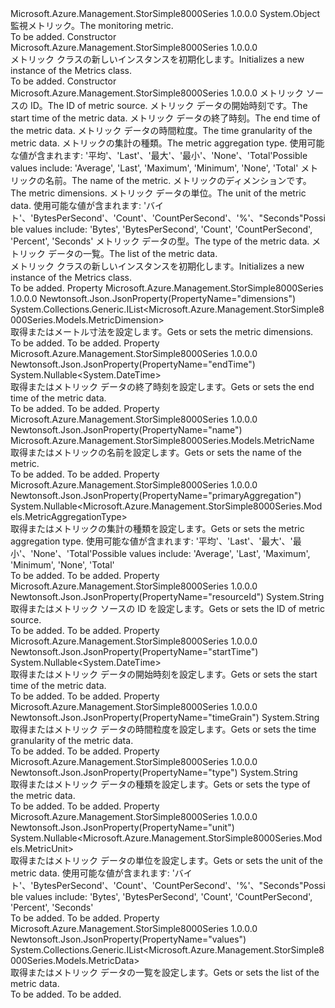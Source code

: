 <Type Name="Metrics" FullName="Microsoft.Azure.Management.StorSimple8000Series.Models.Metrics">
  <TypeSignature Language="C#" Value="public class Metrics" />
  <TypeSignature Language="ILAsm" Value=".class public auto ansi beforefieldinit Metrics extends System.Object" />
  <TypeSignature Language="DocId" Value="T:Microsoft.Azure.Management.StorSimple8000Series.Models.Metrics" />
  <TypeSignature Language="VB.NET" Value="Public Class Metrics" />
  <TypeSignature Language="F#" Value="type Metrics = class" />
  <AssemblyInfo>
    <AssemblyName>Microsoft.Azure.Management.StorSimple8000Series</AssemblyName>
    <AssemblyVersion>1.0.0.0</AssemblyVersion>
  </AssemblyInfo>
  <Base>
    <BaseTypeName>System.Object</BaseTypeName>
  </Base>
  <Interfaces />
  <Docs>
    <summary>
            <span data-ttu-id="2201b-101">監視メトリック。</span><span class="sxs-lookup"><span data-stu-id="2201b-101">The monitoring metric.</span></span>
            </summary>
    <remarks>To be added.</remarks>
  </Docs>
  <Members>
    <Member MemberName=".ctor">
      <MemberSignature Language="C#" Value="public Metrics ();" />
      <MemberSignature Language="ILAsm" Value=".method public hidebysig specialname rtspecialname instance void .ctor() cil managed" />
      <MemberSignature Language="DocId" Value="M:Microsoft.Azure.Management.StorSimple8000Series.Models.Metrics.#ctor" />
      <MemberSignature Language="VB.NET" Value="Public Sub New ()" />
      <MemberType>Constructor</MemberType>
      <AssemblyInfo>
        <AssemblyName>Microsoft.Azure.Management.StorSimple8000Series</AssemblyName>
        <AssemblyVersion>1.0.0.0</AssemblyVersion>
      </AssemblyInfo>
      <Parameters />
      <Docs>
        <summary>
            <span data-ttu-id="2201b-102">メトリック クラスの新しいインスタンスを初期化します。</span><span class="sxs-lookup"><span data-stu-id="2201b-102">Initializes a new instance of the Metrics class.</span></span>
            </summary>
        <remarks>To be added.</remarks>
      </Docs>
    </Member>
    <Member MemberName=".ctor">
      <MemberSignature Language="C#" Value="public Metrics (string resourceId = null, Nullable&lt;DateTime&gt; startTime = null, Nullable&lt;DateTime&gt; endTime = null, string timeGrain = null, Nullable&lt;Microsoft.Azure.Management.StorSimple8000Series.Models.MetricAggregationType&gt; primaryAggregation = null, Microsoft.Azure.Management.StorSimple8000Series.Models.MetricName name = null, System.Collections.Generic.IList&lt;Microsoft.Azure.Management.StorSimple8000Series.Models.MetricDimension&gt; dimensions = null, Nullable&lt;Microsoft.Azure.Management.StorSimple8000Series.Models.MetricUnit&gt; unit = null, string type = null, System.Collections.Generic.IList&lt;Microsoft.Azure.Management.StorSimple8000Series.Models.MetricData&gt; values = null);" />
      <MemberSignature Language="ILAsm" Value=".method public hidebysig specialname rtspecialname instance void .ctor(string resourceId, valuetype System.Nullable`1&lt;valuetype System.DateTime&gt; startTime, valuetype System.Nullable`1&lt;valuetype System.DateTime&gt; endTime, string timeGrain, valuetype System.Nullable`1&lt;valuetype Microsoft.Azure.Management.StorSimple8000Series.Models.MetricAggregationType&gt; primaryAggregation, class Microsoft.Azure.Management.StorSimple8000Series.Models.MetricName name, class System.Collections.Generic.IList`1&lt;class Microsoft.Azure.Management.StorSimple8000Series.Models.MetricDimension&gt; dimensions, valuetype System.Nullable`1&lt;valuetype Microsoft.Azure.Management.StorSimple8000Series.Models.MetricUnit&gt; unit, string type, class System.Collections.Generic.IList`1&lt;class Microsoft.Azure.Management.StorSimple8000Series.Models.MetricData&gt; values) cil managed" />
      <MemberSignature Language="DocId" Value="M:Microsoft.Azure.Management.StorSimple8000Series.Models.Metrics.#ctor(System.String,System.Nullable{System.DateTime},System.Nullable{System.DateTime},System.String,System.Nullable{Microsoft.Azure.Management.StorSimple8000Series.Models.MetricAggregationType},Microsoft.Azure.Management.StorSimple8000Series.Models.MetricName,System.Collections.Generic.IList{Microsoft.Azure.Management.StorSimple8000Series.Models.MetricDimension},System.Nullable{Microsoft.Azure.Management.StorSimple8000Series.Models.MetricUnit},System.String,System.Collections.Generic.IList{Microsoft.Azure.Management.StorSimple8000Series.Models.MetricData})" />
      <MemberSignature Language="VB.NET" Value="Public Sub New (Optional resourceId As String = null, Optional startTime As Nullable(Of DateTime) = null, Optional endTime As Nullable(Of DateTime) = null, Optional timeGrain As String = null, Optional primaryAggregation As Nullable(Of MetricAggregationType) = null, Optional name As MetricName = null, Optional dimensions As IList(Of MetricDimension) = null, Optional unit As Nullable(Of MetricUnit) = null, Optional type As String = null, Optional values As IList(Of MetricData) = null)" />
      <MemberSignature Language="F#" Value="new Microsoft.Azure.Management.StorSimple8000Series.Models.Metrics : string * Nullable&lt;DateTime&gt; * Nullable&lt;DateTime&gt; * string * Nullable&lt;Microsoft.Azure.Management.StorSimple8000Series.Models.MetricAggregationType&gt; * Microsoft.Azure.Management.StorSimple8000Series.Models.MetricName * System.Collections.Generic.IList&lt;Microsoft.Azure.Management.StorSimple8000Series.Models.MetricDimension&gt; * Nullable&lt;Microsoft.Azure.Management.StorSimple8000Series.Models.MetricUnit&gt; * string * System.Collections.Generic.IList&lt;Microsoft.Azure.Management.StorSimple8000Series.Models.MetricData&gt; -&gt; Microsoft.Azure.Management.StorSimple8000Series.Models.Metrics" Usage="new Microsoft.Azure.Management.StorSimple8000Series.Models.Metrics (resourceId, startTime, endTime, timeGrain, primaryAggregation, name, dimensions, unit, type, values)" />
      <MemberType>Constructor</MemberType>
      <AssemblyInfo>
        <AssemblyName>Microsoft.Azure.Management.StorSimple8000Series</AssemblyName>
        <AssemblyVersion>1.0.0.0</AssemblyVersion>
      </AssemblyInfo>
      <Parameters>
        <Parameter Name="resourceId" Type="System.String" />
        <Parameter Name="startTime" Type="System.Nullable&lt;System.DateTime&gt;" />
        <Parameter Name="endTime" Type="System.Nullable&lt;System.DateTime&gt;" />
        <Parameter Name="timeGrain" Type="System.String" />
        <Parameter Name="primaryAggregation" Type="System.Nullable&lt;Microsoft.Azure.Management.StorSimple8000Series.Models.MetricAggregationType&gt;" />
        <Parameter Name="name" Type="Microsoft.Azure.Management.StorSimple8000Series.Models.MetricName" />
        <Parameter Name="dimensions" Type="System.Collections.Generic.IList&lt;Microsoft.Azure.Management.StorSimple8000Series.Models.MetricDimension&gt;" />
        <Parameter Name="unit" Type="System.Nullable&lt;Microsoft.Azure.Management.StorSimple8000Series.Models.MetricUnit&gt;" />
        <Parameter Name="type" Type="System.String" />
        <Parameter Name="values" Type="System.Collections.Generic.IList&lt;Microsoft.Azure.Management.StorSimple8000Series.Models.MetricData&gt;" />
      </Parameters>
      <Docs>
        <param name="resourceId"><span data-ttu-id="2201b-103">メトリック ソースの ID。</span><span class="sxs-lookup"><span data-stu-id="2201b-103">The ID of metric source.</span></span></param>
        <param name="startTime"><span data-ttu-id="2201b-104">メトリック データの開始時刻です。</span><span class="sxs-lookup"><span data-stu-id="2201b-104">The start time of the metric data.</span></span></param>
        <param name="endTime"><span data-ttu-id="2201b-105">メトリック データの終了時刻。</span><span class="sxs-lookup"><span data-stu-id="2201b-105">The end time of the metric data.</span></span></param>
        <param name="timeGrain"><span data-ttu-id="2201b-106">メトリック データの時間粒度。</span><span class="sxs-lookup"><span data-stu-id="2201b-106">The time granularity of the metric data.</span></span></param>
        <param name="primaryAggregation"><span data-ttu-id="2201b-107">メトリックの集計の種類。</span><span class="sxs-lookup"><span data-stu-id="2201b-107">The metric aggregation type.</span></span>
            <span data-ttu-id="2201b-108">使用可能な値が含まれます: '平均'、'Last'、'最大'、'最小'、'None'、'Total'</span><span class="sxs-lookup"><span data-stu-id="2201b-108">Possible values include: 'Average', 'Last', 'Maximum', 'Minimum', 'None', 'Total'</span></span></param>
        <param name="name"><span data-ttu-id="2201b-109">メトリックの名前。</span><span class="sxs-lookup"><span data-stu-id="2201b-109">The name of the metric.</span></span></param>
        <param name="dimensions"><span data-ttu-id="2201b-110">メトリックのディメンションです。</span><span class="sxs-lookup"><span data-stu-id="2201b-110">The metric dimensions.</span></span></param>
        <param name="unit"><span data-ttu-id="2201b-111">メトリック データの単位。</span><span class="sxs-lookup"><span data-stu-id="2201b-111">The unit of the metric data.</span></span> <span data-ttu-id="2201b-112">使用可能な値が含まれます: 'バイト'、'BytesPerSecond'、'Count'、'CountPerSecond'、'%'、"Seconds"</span><span class="sxs-lookup"><span data-stu-id="2201b-112">Possible values include: 'Bytes', 'BytesPerSecond', 'Count', 'CountPerSecond', 'Percent', 'Seconds'</span></span></param>
        <param name="type"><span data-ttu-id="2201b-113">メトリック データの型。</span><span class="sxs-lookup"><span data-stu-id="2201b-113">The type of the metric data.</span></span></param>
        <param name="values"><span data-ttu-id="2201b-114">メトリック データの一覧。</span><span class="sxs-lookup"><span data-stu-id="2201b-114">The list of the metric data.</span></span></param>
        <summary>
            <span data-ttu-id="2201b-115">メトリック クラスの新しいインスタンスを初期化します。</span><span class="sxs-lookup"><span data-stu-id="2201b-115">Initializes a new instance of the Metrics class.</span></span>
            </summary>
        <remarks>To be added.</remarks>
      </Docs>
    </Member>
    <Member MemberName="Dimensions">
      <MemberSignature Language="C#" Value="public System.Collections.Generic.IList&lt;Microsoft.Azure.Management.StorSimple8000Series.Models.MetricDimension&gt; Dimensions { get; set; }" />
      <MemberSignature Language="ILAsm" Value=".property instance class System.Collections.Generic.IList`1&lt;class Microsoft.Azure.Management.StorSimple8000Series.Models.MetricDimension&gt; Dimensions" />
      <MemberSignature Language="DocId" Value="P:Microsoft.Azure.Management.StorSimple8000Series.Models.Metrics.Dimensions" />
      <MemberSignature Language="VB.NET" Value="Public Property Dimensions As IList(Of MetricDimension)" />
      <MemberSignature Language="F#" Value="member this.Dimensions : System.Collections.Generic.IList&lt;Microsoft.Azure.Management.StorSimple8000Series.Models.MetricDimension&gt; with get, set" Usage="Microsoft.Azure.Management.StorSimple8000Series.Models.Metrics.Dimensions" />
      <MemberType>Property</MemberType>
      <AssemblyInfo>
        <AssemblyName>Microsoft.Azure.Management.StorSimple8000Series</AssemblyName>
        <AssemblyVersion>1.0.0.0</AssemblyVersion>
      </AssemblyInfo>
      <Attributes>
        <Attribute>
          <AttributeName>Newtonsoft.Json.JsonProperty(PropertyName="dimensions")</AttributeName>
        </Attribute>
      </Attributes>
      <ReturnValue>
        <ReturnType>System.Collections.Generic.IList&lt;Microsoft.Azure.Management.StorSimple8000Series.Models.MetricDimension&gt;</ReturnType>
      </ReturnValue>
      <Docs>
        <summary>
            <span data-ttu-id="2201b-116">取得またはメートル寸法を設定します。</span><span class="sxs-lookup"><span data-stu-id="2201b-116">Gets or sets the metric dimensions.</span></span>
            </summary>
        <value>To be added.</value>
        <remarks>To be added.</remarks>
      </Docs>
    </Member>
    <Member MemberName="EndTime">
      <MemberSignature Language="C#" Value="public Nullable&lt;DateTime&gt; EndTime { get; set; }" />
      <MemberSignature Language="ILAsm" Value=".property instance valuetype System.Nullable`1&lt;valuetype System.DateTime&gt; EndTime" />
      <MemberSignature Language="DocId" Value="P:Microsoft.Azure.Management.StorSimple8000Series.Models.Metrics.EndTime" />
      <MemberSignature Language="VB.NET" Value="Public Property EndTime As Nullable(Of DateTime)" />
      <MemberSignature Language="F#" Value="member this.EndTime : Nullable&lt;DateTime&gt; with get, set" Usage="Microsoft.Azure.Management.StorSimple8000Series.Models.Metrics.EndTime" />
      <MemberType>Property</MemberType>
      <AssemblyInfo>
        <AssemblyName>Microsoft.Azure.Management.StorSimple8000Series</AssemblyName>
        <AssemblyVersion>1.0.0.0</AssemblyVersion>
      </AssemblyInfo>
      <Attributes>
        <Attribute>
          <AttributeName>Newtonsoft.Json.JsonProperty(PropertyName="endTime")</AttributeName>
        </Attribute>
      </Attributes>
      <ReturnValue>
        <ReturnType>System.Nullable&lt;System.DateTime&gt;</ReturnType>
      </ReturnValue>
      <Docs>
        <summary>
            <span data-ttu-id="2201b-117">取得またはメトリック データの終了時刻を設定します。</span><span class="sxs-lookup"><span data-stu-id="2201b-117">Gets or sets the end time of the metric data.</span></span>
            </summary>
        <value>To be added.</value>
        <remarks>To be added.</remarks>
      </Docs>
    </Member>
    <Member MemberName="Name">
      <MemberSignature Language="C#" Value="public Microsoft.Azure.Management.StorSimple8000Series.Models.MetricName Name { get; set; }" />
      <MemberSignature Language="ILAsm" Value=".property instance class Microsoft.Azure.Management.StorSimple8000Series.Models.MetricName Name" />
      <MemberSignature Language="DocId" Value="P:Microsoft.Azure.Management.StorSimple8000Series.Models.Metrics.Name" />
      <MemberSignature Language="VB.NET" Value="Public Property Name As MetricName" />
      <MemberSignature Language="F#" Value="member this.Name : Microsoft.Azure.Management.StorSimple8000Series.Models.MetricName with get, set" Usage="Microsoft.Azure.Management.StorSimple8000Series.Models.Metrics.Name" />
      <MemberType>Property</MemberType>
      <AssemblyInfo>
        <AssemblyName>Microsoft.Azure.Management.StorSimple8000Series</AssemblyName>
        <AssemblyVersion>1.0.0.0</AssemblyVersion>
      </AssemblyInfo>
      <Attributes>
        <Attribute>
          <AttributeName>Newtonsoft.Json.JsonProperty(PropertyName="name")</AttributeName>
        </Attribute>
      </Attributes>
      <ReturnValue>
        <ReturnType>Microsoft.Azure.Management.StorSimple8000Series.Models.MetricName</ReturnType>
      </ReturnValue>
      <Docs>
        <summary>
            <span data-ttu-id="2201b-118">取得またはメトリックの名前を設定します。</span><span class="sxs-lookup"><span data-stu-id="2201b-118">Gets or sets the name of the metric.</span></span>
            </summary>
        <value>To be added.</value>
        <remarks>To be added.</remarks>
      </Docs>
    </Member>
    <Member MemberName="PrimaryAggregation">
      <MemberSignature Language="C#" Value="public Nullable&lt;Microsoft.Azure.Management.StorSimple8000Series.Models.MetricAggregationType&gt; PrimaryAggregation { get; set; }" />
      <MemberSignature Language="ILAsm" Value=".property instance valuetype System.Nullable`1&lt;valuetype Microsoft.Azure.Management.StorSimple8000Series.Models.MetricAggregationType&gt; PrimaryAggregation" />
      <MemberSignature Language="DocId" Value="P:Microsoft.Azure.Management.StorSimple8000Series.Models.Metrics.PrimaryAggregation" />
      <MemberSignature Language="VB.NET" Value="Public Property PrimaryAggregation As Nullable(Of MetricAggregationType)" />
      <MemberSignature Language="F#" Value="member this.PrimaryAggregation : Nullable&lt;Microsoft.Azure.Management.StorSimple8000Series.Models.MetricAggregationType&gt; with get, set" Usage="Microsoft.Azure.Management.StorSimple8000Series.Models.Metrics.PrimaryAggregation" />
      <MemberType>Property</MemberType>
      <AssemblyInfo>
        <AssemblyName>Microsoft.Azure.Management.StorSimple8000Series</AssemblyName>
        <AssemblyVersion>1.0.0.0</AssemblyVersion>
      </AssemblyInfo>
      <Attributes>
        <Attribute>
          <AttributeName>Newtonsoft.Json.JsonProperty(PropertyName="primaryAggregation")</AttributeName>
        </Attribute>
      </Attributes>
      <ReturnValue>
        <ReturnType>System.Nullable&lt;Microsoft.Azure.Management.StorSimple8000Series.Models.MetricAggregationType&gt;</ReturnType>
      </ReturnValue>
      <Docs>
        <summary>
            <span data-ttu-id="2201b-119">取得またはメトリックの集計の種類を設定します。</span><span class="sxs-lookup"><span data-stu-id="2201b-119">Gets or sets the metric aggregation type.</span></span> <span data-ttu-id="2201b-120">使用可能な値が含まれます: '平均'、'Last'、'最大'、'最小'、'None'、'Total'</span><span class="sxs-lookup"><span data-stu-id="2201b-120">Possible values include: 'Average', 'Last', 'Maximum', 'Minimum', 'None', 'Total'</span></span>
            </summary>
        <value>To be added.</value>
        <remarks>To be added.</remarks>
      </Docs>
    </Member>
    <Member MemberName="ResourceId">
      <MemberSignature Language="C#" Value="public string ResourceId { get; set; }" />
      <MemberSignature Language="ILAsm" Value=".property instance string ResourceId" />
      <MemberSignature Language="DocId" Value="P:Microsoft.Azure.Management.StorSimple8000Series.Models.Metrics.ResourceId" />
      <MemberSignature Language="VB.NET" Value="Public Property ResourceId As String" />
      <MemberSignature Language="F#" Value="member this.ResourceId : string with get, set" Usage="Microsoft.Azure.Management.StorSimple8000Series.Models.Metrics.ResourceId" />
      <MemberType>Property</MemberType>
      <AssemblyInfo>
        <AssemblyName>Microsoft.Azure.Management.StorSimple8000Series</AssemblyName>
        <AssemblyVersion>1.0.0.0</AssemblyVersion>
      </AssemblyInfo>
      <Attributes>
        <Attribute>
          <AttributeName>Newtonsoft.Json.JsonProperty(PropertyName="resourceId")</AttributeName>
        </Attribute>
      </Attributes>
      <ReturnValue>
        <ReturnType>System.String</ReturnType>
      </ReturnValue>
      <Docs>
        <summary>
            <span data-ttu-id="2201b-121">取得またはメトリック ソースの ID を設定します。</span><span class="sxs-lookup"><span data-stu-id="2201b-121">Gets or sets the ID of metric source.</span></span>
            </summary>
        <value>To be added.</value>
        <remarks>To be added.</remarks>
      </Docs>
    </Member>
    <Member MemberName="StartTime">
      <MemberSignature Language="C#" Value="public Nullable&lt;DateTime&gt; StartTime { get; set; }" />
      <MemberSignature Language="ILAsm" Value=".property instance valuetype System.Nullable`1&lt;valuetype System.DateTime&gt; StartTime" />
      <MemberSignature Language="DocId" Value="P:Microsoft.Azure.Management.StorSimple8000Series.Models.Metrics.StartTime" />
      <MemberSignature Language="VB.NET" Value="Public Property StartTime As Nullable(Of DateTime)" />
      <MemberSignature Language="F#" Value="member this.StartTime : Nullable&lt;DateTime&gt; with get, set" Usage="Microsoft.Azure.Management.StorSimple8000Series.Models.Metrics.StartTime" />
      <MemberType>Property</MemberType>
      <AssemblyInfo>
        <AssemblyName>Microsoft.Azure.Management.StorSimple8000Series</AssemblyName>
        <AssemblyVersion>1.0.0.0</AssemblyVersion>
      </AssemblyInfo>
      <Attributes>
        <Attribute>
          <AttributeName>Newtonsoft.Json.JsonProperty(PropertyName="startTime")</AttributeName>
        </Attribute>
      </Attributes>
      <ReturnValue>
        <ReturnType>System.Nullable&lt;System.DateTime&gt;</ReturnType>
      </ReturnValue>
      <Docs>
        <summary>
            <span data-ttu-id="2201b-122">取得またはメトリック データの開始時刻を設定します。</span><span class="sxs-lookup"><span data-stu-id="2201b-122">Gets or sets the start time of the metric data.</span></span>
            </summary>
        <value>To be added.</value>
        <remarks>To be added.</remarks>
      </Docs>
    </Member>
    <Member MemberName="TimeGrain">
      <MemberSignature Language="C#" Value="public string TimeGrain { get; set; }" />
      <MemberSignature Language="ILAsm" Value=".property instance string TimeGrain" />
      <MemberSignature Language="DocId" Value="P:Microsoft.Azure.Management.StorSimple8000Series.Models.Metrics.TimeGrain" />
      <MemberSignature Language="VB.NET" Value="Public Property TimeGrain As String" />
      <MemberSignature Language="F#" Value="member this.TimeGrain : string with get, set" Usage="Microsoft.Azure.Management.StorSimple8000Series.Models.Metrics.TimeGrain" />
      <MemberType>Property</MemberType>
      <AssemblyInfo>
        <AssemblyName>Microsoft.Azure.Management.StorSimple8000Series</AssemblyName>
        <AssemblyVersion>1.0.0.0</AssemblyVersion>
      </AssemblyInfo>
      <Attributes>
        <Attribute>
          <AttributeName>Newtonsoft.Json.JsonProperty(PropertyName="timeGrain")</AttributeName>
        </Attribute>
      </Attributes>
      <ReturnValue>
        <ReturnType>System.String</ReturnType>
      </ReturnValue>
      <Docs>
        <summary>
            <span data-ttu-id="2201b-123">取得またはメトリック データの時間粒度を設定します。</span><span class="sxs-lookup"><span data-stu-id="2201b-123">Gets or sets the time granularity of the metric data.</span></span>
            </summary>
        <value>To be added.</value>
        <remarks>To be added.</remarks>
      </Docs>
    </Member>
    <Member MemberName="Type">
      <MemberSignature Language="C#" Value="public string Type { get; set; }" />
      <MemberSignature Language="ILAsm" Value=".property instance string Type" />
      <MemberSignature Language="DocId" Value="P:Microsoft.Azure.Management.StorSimple8000Series.Models.Metrics.Type" />
      <MemberSignature Language="VB.NET" Value="Public Property Type As String" />
      <MemberSignature Language="F#" Value="member this.Type : string with get, set" Usage="Microsoft.Azure.Management.StorSimple8000Series.Models.Metrics.Type" />
      <MemberType>Property</MemberType>
      <AssemblyInfo>
        <AssemblyName>Microsoft.Azure.Management.StorSimple8000Series</AssemblyName>
        <AssemblyVersion>1.0.0.0</AssemblyVersion>
      </AssemblyInfo>
      <Attributes>
        <Attribute>
          <AttributeName>Newtonsoft.Json.JsonProperty(PropertyName="type")</AttributeName>
        </Attribute>
      </Attributes>
      <ReturnValue>
        <ReturnType>System.String</ReturnType>
      </ReturnValue>
      <Docs>
        <summary>
            <span data-ttu-id="2201b-124">取得またはメトリック データの種類を設定します。</span><span class="sxs-lookup"><span data-stu-id="2201b-124">Gets or sets the type of the metric data.</span></span>
            </summary>
        <value>To be added.</value>
        <remarks>To be added.</remarks>
      </Docs>
    </Member>
    <Member MemberName="Unit">
      <MemberSignature Language="C#" Value="public Nullable&lt;Microsoft.Azure.Management.StorSimple8000Series.Models.MetricUnit&gt; Unit { get; set; }" />
      <MemberSignature Language="ILAsm" Value=".property instance valuetype System.Nullable`1&lt;valuetype Microsoft.Azure.Management.StorSimple8000Series.Models.MetricUnit&gt; Unit" />
      <MemberSignature Language="DocId" Value="P:Microsoft.Azure.Management.StorSimple8000Series.Models.Metrics.Unit" />
      <MemberSignature Language="VB.NET" Value="Public Property Unit As Nullable(Of MetricUnit)" />
      <MemberSignature Language="F#" Value="member this.Unit : Nullable&lt;Microsoft.Azure.Management.StorSimple8000Series.Models.MetricUnit&gt; with get, set" Usage="Microsoft.Azure.Management.StorSimple8000Series.Models.Metrics.Unit" />
      <MemberType>Property</MemberType>
      <AssemblyInfo>
        <AssemblyName>Microsoft.Azure.Management.StorSimple8000Series</AssemblyName>
        <AssemblyVersion>1.0.0.0</AssemblyVersion>
      </AssemblyInfo>
      <Attributes>
        <Attribute>
          <AttributeName>Newtonsoft.Json.JsonProperty(PropertyName="unit")</AttributeName>
        </Attribute>
      </Attributes>
      <ReturnValue>
        <ReturnType>System.Nullable&lt;Microsoft.Azure.Management.StorSimple8000Series.Models.MetricUnit&gt;</ReturnType>
      </ReturnValue>
      <Docs>
        <summary>
            <span data-ttu-id="2201b-125">取得またはメトリック データの単位を設定します。</span><span class="sxs-lookup"><span data-stu-id="2201b-125">Gets or sets the unit of the metric data.</span></span> <span data-ttu-id="2201b-126">使用可能な値が含まれます: 'バイト'、'BytesPerSecond'、'Count'、'CountPerSecond'、'%'、"Seconds"</span><span class="sxs-lookup"><span data-stu-id="2201b-126">Possible values include: 'Bytes', 'BytesPerSecond', 'Count', 'CountPerSecond', 'Percent', 'Seconds'</span></span>
            </summary>
        <value>To be added.</value>
        <remarks>To be added.</remarks>
      </Docs>
    </Member>
    <Member MemberName="Values">
      <MemberSignature Language="C#" Value="public System.Collections.Generic.IList&lt;Microsoft.Azure.Management.StorSimple8000Series.Models.MetricData&gt; Values { get; set; }" />
      <MemberSignature Language="ILAsm" Value=".property instance class System.Collections.Generic.IList`1&lt;class Microsoft.Azure.Management.StorSimple8000Series.Models.MetricData&gt; Values" />
      <MemberSignature Language="DocId" Value="P:Microsoft.Azure.Management.StorSimple8000Series.Models.Metrics.Values" />
      <MemberSignature Language="VB.NET" Value="Public Property Values As IList(Of MetricData)" />
      <MemberSignature Language="F#" Value="member this.Values : System.Collections.Generic.IList&lt;Microsoft.Azure.Management.StorSimple8000Series.Models.MetricData&gt; with get, set" Usage="Microsoft.Azure.Management.StorSimple8000Series.Models.Metrics.Values" />
      <MemberType>Property</MemberType>
      <AssemblyInfo>
        <AssemblyName>Microsoft.Azure.Management.StorSimple8000Series</AssemblyName>
        <AssemblyVersion>1.0.0.0</AssemblyVersion>
      </AssemblyInfo>
      <Attributes>
        <Attribute>
          <AttributeName>Newtonsoft.Json.JsonProperty(PropertyName="values")</AttributeName>
        </Attribute>
      </Attributes>
      <ReturnValue>
        <ReturnType>System.Collections.Generic.IList&lt;Microsoft.Azure.Management.StorSimple8000Series.Models.MetricData&gt;</ReturnType>
      </ReturnValue>
      <Docs>
        <summary>
            <span data-ttu-id="2201b-127">取得またはメトリック データの一覧を設定します。</span><span class="sxs-lookup"><span data-stu-id="2201b-127">Gets or sets the list of the metric data.</span></span>
            </summary>
        <value>To be added.</value>
        <remarks>To be added.</remarks>
      </Docs>
    </Member>
  </Members>
</Type>
